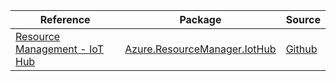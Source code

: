 | Reference | Package | Source |
|---|---|---|
|[Resource Management - IoT Hub](resourcemanager.iothub-readme.md)|[Azure.ResourceManager.IotHub](https://www.nuget.org/packages/Azure.ResourceManager.IotHub)|[Github](https://github.com/Azure/azure-sdk-for-net/blob/main/sdk/iothub/Azure.ResourceManager.IotHub)|
